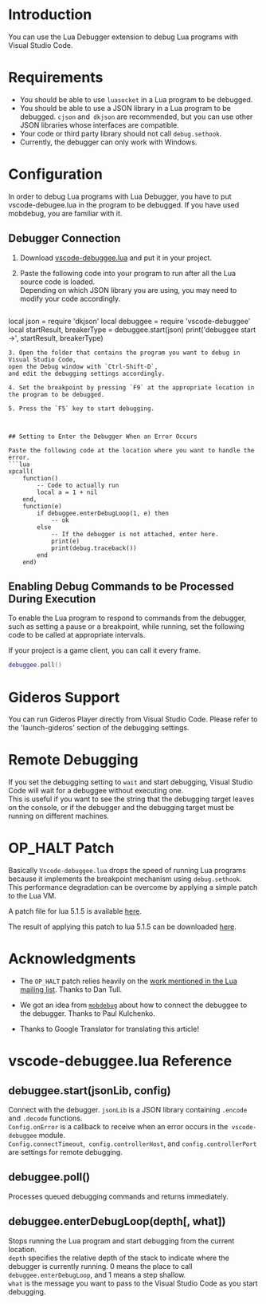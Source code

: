 # Introduction

You can use the Lua Debugger extension to debug Lua programs with Visual Studio Code.


# Requirements

- You should be able to use `luasocket` in a Lua program to be debugged.
- You should be able to use a JSON library in a Lua program to be debugged.
`cjson` and` dkjson` are recommended, but you can use other JSON libraries whose interfaces are compatible.
- Your code or third party library should not call `debug.sethook`.
- Currently, the debugger can only work with Windows.



# Configuration

In order to debug Lua programs with Lua Debugger, you have to put vscode-debugee.lua in the program to be debugged.
If you have used mobdebug, you are familiar with it.



## Debugger Connection

1. Download [vscode-debuggee.lua](https://github.com/lee-seungjae/VSCodeLuaDebug/blob/master/debugee/vscode-debuggee.lua) and put it in your project.

2. Paste the following code into your program to run after all the Lua source code is loaded.  
Depending on which JSON library you are using, you may need to modify your code accordingly.
    ```lua
local json = require 'dkjson'
local debuggee = require 'vscode-debuggee'
local startResult, breakerType = debuggee.start(json)
print('debuggee start ->', startResult, breakerType)
```
3. Open the folder that contains the program you want to debug in Visual Studio Code,
open the Debug window with `Ctrl-Shift-D`,
and edit the debugging settings accordingly.

4. Set the breakpoint by pressing `F9` at the appropriate location in the program to be debugged.

5. Press the `F5` key to start debugging.



## Setting to Enter the Debugger When an Error Occurs

Paste the following code at the location where you want to handle the error.
```lua
xpcall(
    function()
        -- Code to actually run
        local a = 1 + nil
    end,
    function(e)
        if debuggee.enterDebugLoop(1, e) then
            -- ok
        else
            -- If the debugger is not attached, enter here.
            print(e)
            print(debug.traceback())
        end
    end)
```


## Enabling Debug Commands to be Processed During Execution

To enable the Lua program to respond to commands from the debugger, such as setting a pause or a breakpoint, while running, set the following code to be called at appropriate intervals.

If your project is a game client, you can call it every frame.
```lua
debuggee.poll()
```

# Gideros Support

You can run Gideros Player directly from Visual Studio Code.
Please refer to the 'launch-gideros' section of the debugging settings.


# Remote Debugging

If you set the debugging setting to `wait` and start debugging, Visual Studio Code will wait for a debuggee without executing one.  
This is useful if you want to see the string that the debugging target leaves on the console, or if the debugger and the debugging target must be running on different machines.


# OP_HALT Patch

Basically `Vscode-debuggee.lua` drops the speed of running Lua programs because it implements the breakpoint mechanism using `debug.sethook`.  
This performance degradation can be overcome by applying a simple patch to the Lua VM.

A patch file for lua 5.1.5 is available [here](https://github.com/lee-seungjae/lua-5.1.5-op_halt/blob/master/op_halt.patch).

The result of applying this patch to lua 5.1.5 can be downloaded [here](https://github.com/lee-seungjae/lua-5.1.5-op_halt).



# Acknowledgments

- The `OP_HALT` patch relies heavily on the [work mentioned in the Lua mailing list](http://lua-users.org/lists/lua-l/2010-09/msg00989.html). Thanks to Dan Tull.

- We got an idea from [`mobdebug`](https://github.com/pkulchenko/MobDebug) about how to connect the debuggee to the debugger. Thanks to Paul Kulchenko.

- Thanks to Google Translator for translating this article!


# vscode-debuggee.lua Reference

## debuggee.start(jsonLib, config)
Connect with the debugger. `jsonLib` is a JSON library containing `.encode` and `.decode` functions.  
`Config.onError` is a callback to receive when an error occurs in the` vscode-debuggee` module.  
`Config.connectTimeout`,` config.controllerHost`, and `config.controllerPort` are settings for remote debugging.

## debuggee.poll()
Processes queued debugging commands and returns immediately.

## debuggee.enterDebugLoop(depth[, what])
Stops running the Lua program and start debugging from the current location.  
`depth` specifies the relative depth of the stack to indicate where the debugger is currently running. 0 means the place to call `debuggee.enterDebugLoop`, and 1 means a step shallow.  
`what` is the message you want to pass to the Visual Studio Code as you start debugging.  

